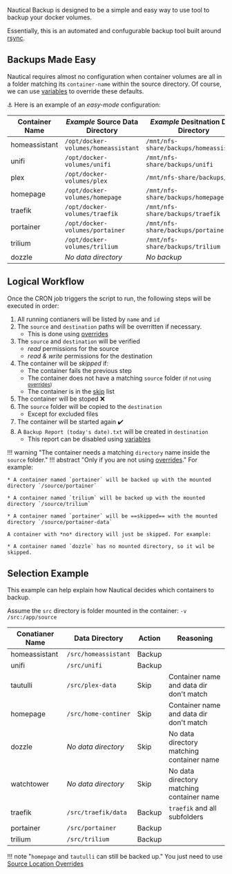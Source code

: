 Nautical Backup is designed to be a simple and easy way to use tool to backup your docker volumes.

Essentially, this is an automated and confugurable backup tool built around [rsync](https://en.wikipedia.org/wiki/Rsync). 
## Backups Made Easy

Nautical requires almost no configuration when container volumes are all in a folder matching its `container-name` within the source directory. Of course, we can use [variables](./arguments.md) to override these defaults.

⚓ Here is an example of an *easy-mode* configuration:

| Container Name | *Example* Source Data Directory     | *Example* Desitnation Data Directory   |
| -------------- | ----------------------------------- | -------------------------------------- |
| homeassistant  | `/opt/docker-volumes/homeassistant` | `/mnt/nfs-share/backups/homeassistant` |
| unifi          | `/opt/docker-volumes/unifi`         | `/mnt/nfs-share/backups/unifi`         |
| plex           | `/opt/docker-volumes/plex`          | `/mnt/nfs-share/backups/plex`          |
| homepage       | `/opt/docker-volumes/homepage`      | `/mnt/nfs-share/backups/homepage`      |
| traefik        | `/opt/docker-volumes/traefik`       | `/mnt/nfs-share/backups/traefik`       |
| portainer      | `/opt/docker-volumes/portainer`     | `/mnt/nfs-share/backups/portainer`     |
| trilium        | `/opt/docker-volumes/trilium`       | `/mnt/nfs-share/backups/trilium`       |
| dozzle         | *No data directory*                 | *No backup*                            |

## Logical Workflow
Once the CRON job triggers the script to run, the following steps will be executed in order:

1. All running contianers will be listed by `name` and `id`
2. The `source` and `destination` paths will be overritten if necessary.
    *  This is done using [overrides](./arguments.md#override-source-directory)
3. The `source` and `destination` will be verified
    * *read* permissions for the source
    * *read & write* permissions for the destination
4. The container will be *skipped* if:
    * The container fails the previous step
    * The container does not have a matching `source` folder <small>(if not using [overrides](./arguments.md#override-source-directory))</small>
    * The container is in the [skip](./arguments.md#skip-containers) list
5. The container will be stoped ❌
6. The `source` folder will be copied to the `destination`
    * Except for excluded files
7. The container will be started again ✔️
8. A `Backup Report (today's date).txt` will be created in `destination`
      * This report can be disabled using [variables](./arguments.md#report-file)


!!! warning "The container needs a matching `directory` name inside the `source` folder."
    !!! abstract "Only if you are not using [overrides](./arguments.md#override-source-directory)."
    For example:

    * A container named `portainer` will be backed up with the mounted directory `/source/portainer`
    
    * A container named `trilium` will be backed up with the mounted directory `/source/trilium`

    * A container named `portainer` will be ==skipped== with the mounted directory `/source/portainer-data`

    A container with *no* directory will just be skipped. For example:

    * A container named `dozzle` has no mounted directory, so it wil be skipped.


## Selection Example
 This example can help explain how Nautical decides which containers to backup.

 Assume the `src` directory is folder mounted in the container: `-v /src:/app/source`

| Conatianer Name | Data Directory       | Action | Reasoning                                 |
| --------------- | -------------------- | ------ | ----------------------------------------- |
| homeassistant   | `/src/homeassistant` | Backup |                                           |
| unifi           | `/src/unifi`         | Backup |                                           |
| tautulli        | `/src/plex-data`     | Skip   | Container name and data dir don't match   |
| homepage        | `/src/home-continer` | Skip   | Container name and data dir don't match   |
| dozzle          | *No data directory*  | Skip   | No data directory matching container name |
| watchtower      | *No data directory*  | Skip   | No data directory matching container name |
| traefik         | `/src/traefik/data`  | Backup | `traefik` and all subfolders              |
| portainer       | `/src/portainer`     | Backup |                                           |
| trilium         | `/src/trilium`       | Backup |                                           |

!!! note "`homepage` and `tautulli` can still be backed up."
    You just need to use [Source Location Overrides](./arguments.md#override-source-directory)